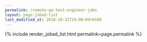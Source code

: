 ```yaml
---
permalink: /remote-qa-test-engineer-jobs
layout: page-jobad-list
last_modified_at: 2018-10-31T19:00:09+0100
---
```

{% include render_jobad_list.html permalink=page.permalink %}

